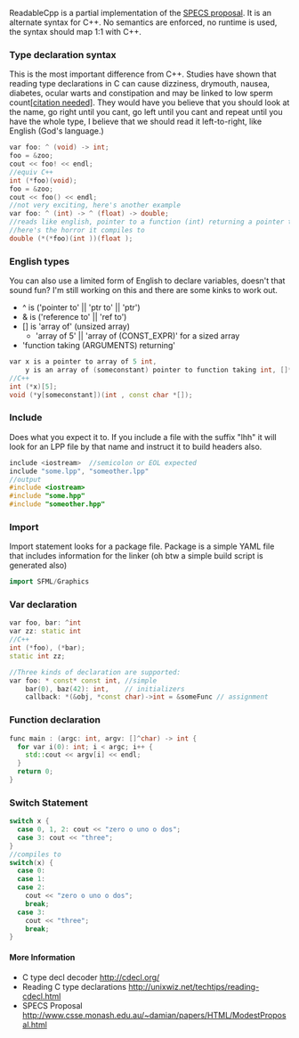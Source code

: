 ReadableCpp is a partial implementation of the [SPECS proposal](http://www.csse.monash.edu.au/~damian/papers/HTML/ModestProposal.html). It is an alternate syntax for C++. No semantics are enforced, no runtime is used, the syntax should map 1:1 with C++.

### Type declaration syntax
This is the most important difference from C++. Studies have shown that reading type declarations in C can cause dizziness, drymouth, nausea, diabetes, ocular warts and constipation and may be linked to low sperm count[[citation needed]](http://google.com). They would have you believe that you should look at the name, go right until you cant, go left until you cant and repeat until you have the whole type, I believe that we should read it left-to-right, like English (God's language.)
```c++
var foo: ^ (void) -> int;
foo = &zoo;
cout << foo! << endl;
//equiv C++
int (*foo)(void);
foo = &zoo;
cout << foo() << endl;
//not very exciting, here's another example
var foo: ^ (int) -> ^ (float) -> double;
//reads like english, pointer to a function (int) returning a pointer to a function (float) returning double
//here's the horror it compiles to
double (*(*foo)(int ))(float );
```
### English types
You can also use a limited form of English to declare variables, doesn't that sound fun? I'm still working on this and there are some kinks to work out.

* ^ is ('pointer to' || 'ptr to' || 'ptr')
* & is ('reference to' || 'ref to') 
* [] is 'array of' (unsized array)
    * 'array of 5' || 'array of (CONST_EXPR)' for a sized array
* 'function taking (ARGUMENTS) returning'

```c++
var x is a pointer to array of 5 int,
    y is an array of (someconstant) pointer to function taking int, []*const char returning void
//C++
int (*x)[5];
void (*y[someconstant])(int , const char *[]);
```
### Include
Does what you expect it to. If you include a file with the suffix "lhh" it will look for an LPP file by that name and instruct it to build headers also.
```c++
include <iostream>  //semicolon or EOL expected
include "some.lpp", "someother.lpp"
//output
#include <iostream>
#include "some.hpp"
#include "someother.hpp"
```
### Import
Import statement looks for a package file. Package is a simple YAML file that includes information for the linker (oh btw a simple build script is generated also)
```c++
import SFML/Graphics
```
### Var declaration
```c++
var foo, bar: ^int
var zz: static int
//C++
int (*foo), (*bar);
static int zz;

//Three kinds of declaration are supported:
var foo: * const* const int, //simple
    bar(0), baz(42): int,    // initializers
    callback: *(&obj, *const char)->int = &someFunc // assignment

```
### Function declaration
```c++
func main : (argc: int, argv: []^char) -> int {
  for var i(0): int; i < argc; i++ {
    std::cout << argv[i] << endl;
  }
  return 0;
}
```
### Switch Statement
```c++
switch x {
  case 0, 1, 2: cout << "zero o uno o dos";
  case 3: cout << "three";
}
//compiles to
switch(x) {
  case 0:
  case 1:
  case 2:
    cout << "zero o uno o dos";
    break;
  case 3:
    cout << "three";
    break;
}
```

#### More Information
* C type decl decoder http://cdecl.org/
* Reading C type declarations http://unixwiz.net/techtips/reading-cdecl.html
* SPECS Proposal http://www.csse.monash.edu.au/~damian/papers/HTML/ModestProposal.html
